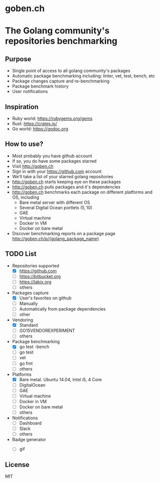 # goben.ch
The Golang community's repositories benchmarking
====


## Purpose
- Single point of access to all golang community's packages
- Automatic package benchmarking including: linter, vet, test, bench, etc
- Package changes capture and re-benchmarking
- Package benchmark history
- User notifications

## Inspiration
- Ruby world: https://rubygems.org/gems
- Rust: https://crates.io/
- Go world: https://godoc.org

## How to use?
- Most probably you have github account
- If so, you do have some packages starred
- Visit http://goben.ch
- Sign in with your https://github.com account
- We'll take a list of your starred golang repositories
- http://goben.ch starts keeping eye on these packages
- http://goben.ch pulls packages and it's dependencies
- http://goben.ch benchmarks each package on different platforms and OS, including
	- Bare metal server with different OS
	- Several Digital Ocean portlets (5$, 10$)
	- GAE
	- Virtual machine
	- Docker in VM
	- Docker on bare metal
- Discover benchmarking reports on a package page http://goben.ch/p/{golang_package_name}

## TODO List
- Repositories supported
	- [X] https://github.com
	- [ ] https://bitbucket.org
	- [ ] https://labix.org
	- [ ] others
- Packages capture
	- [X] User's favorites on github
	- [ ] Manually
	- [ ] Automatically from package dependencies
	- [ ] other
- Vendoring
	- [X] Standard
	- [ ] GO15VENDOREXPERIMENT
	- [ ] others
- Package benchmarking
	- [X] go test -bench
	- [ ] go test
	- [ ] vet
	- [ ] go fmt
	- [ ] others
- Platforms
	- [X] Bare metal. Ubuntu 14.04, Intel i5, 4 Core
	- [ ] DigitalOcean
	- [ ] GAE
	- [ ] Virtual machine
	- [ ] Docker in VM
	- [ ] Docker on bare metal
	- [ ] others
- Notifications
	- [ ] Dashboard
	- [ ] Slack
	- [ ] others
- Badge generator
	- [ ] gif


## License
MIT
